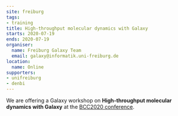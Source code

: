 ```yaml
---
site: freiburg
tags:
- training
title: High-throughput molecular dynamics with Galaxy
starts: 2020-07-19
ends: 2020-07-19
organiser:
  name: Freiburg Galaxy Team
  email: galaxy@informatik.uni-freiburg.de
location:
  name: Online
supporters:
- unifreiburg
- denbi
---
```


We are offering a Galaxy workshop on **High-throughput molecular dynamics with Galaxy** at the [BCC2020 conference](https://bcc2020.github.io/).
